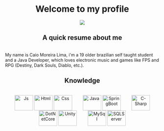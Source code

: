 <h1 align="center"> Welcome to my profile </h1>
<div align="center">
  <a href="https://www.linkedin.com/in/caiomoreiralima/" target="_blank"> <img src="https://img.shields.io/badge/LinkedIn-0077B5?style=for-the-badge&logo=linkedin&logoColor=white"> </a>
</div>

<h2 align="center"> A quick resume about me </h2>
<br>
My name is Caio Moreira Lima, i'm a 19 older brazilian self taught student and a Java Developer, which loves electronic music and games like FPS and RPG (Destiny, Dark Souls, Diablo, etc.).
<br>

<!-- <h2 align="center"> Bio </h2>
<br>
<li> <b> </b> </li>
<br> -->

<h2 align="center"> Knowledge </h2>
<br>
<!-- <div align="center">
  <a href="https://github.com/caiomlima">
  <img height="180em" src="https://github-readme-stats.vercel.app/api/top-langs/?username=caiomlima&layout=compact&langs_count=7&theme=synthwave"/>
</div> -->

<div align="center">
  <img align="center" alt="Js" height="50" width="60" src="https://cdn.jsdelivr.net/gh/devicons/devicon/icons/javascript/javascript-original.svg">
  <img align="center" alt="Html" height="50" width="60" src="https://cdn.jsdelivr.net/gh/devicons/devicon/icons/html5/html5-original-wordmark.svg">
  <img align="center" alt="Css" height="50" width="60" padding-left="110px" src="https://cdn.jsdelivr.net/gh/devicons/devicon/icons/css3/css3-original-wordmark.svg">
  &nbsp;&nbsp;&nbsp;&nbsp;&nbsp;&nbsp;&nbsp;
  <img align="center" alt="Java" height="50" width="60" src="https://cdn.jsdelivr.net/gh/devicons/devicon/icons/java/java-original.svg">
  <img align="center" alt="SpringBoot" height="50" width="60" src="https://cdn.jsdelivr.net/gh/devicons/devicon/icons/spring/spring-original-wordmark.svg">
  &nbsp;&nbsp;&nbsp;&nbsp;&nbsp;&nbsp;&nbsp;
  <img align="center" alt="C-Sharp" height="50" width="60" src="https://cdn.jsdelivr.net/gh/devicons/devicon/icons/csharp/csharp-original.svg">
  <!-- <img align="center" alt="DotNet" height="50" width="60" src="https://cdn.jsdelivr.net/gh/devicons/devicon/icons/dot-net/dot-net-original-wordmark.svg"/> -->
  <img align="center" alt="DotNetCore" height="50" width="60" src="https://cdn.jsdelivr.net/gh/devicons/devicon/icons/dotnetcore/dotnetcore-original.svg"/>
  <img align="center" alt="Unity" height="50" width="60" src="https://cdn.jsdelivr.net/gh/devicons/devicon/icons/unity/unity-original-wordmark.svg">
  &nbsp;&nbsp;&nbsp;&nbsp;&nbsp;&nbsp;&nbsp;
  <img align="center" alt="MySql" height="50" width="60" src="https://cdn.jsdelivr.net/gh/devicons/devicon/icons/mysql/mysql-original-wordmark.svg">
  <img align="center" alt="SQLServer" height="50" width="60" src="https://cdn.jsdelivr.net/gh/devicons/devicon/icons/microsoftsqlserver/microsoftsqlserver-plain-wordmark.svg">
</div>
